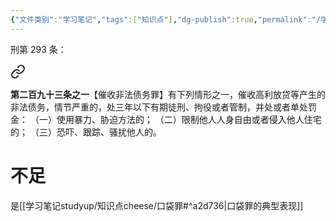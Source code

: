 ```yaml
---
{"文件类别":"学习笔记","tags":["知识点"],"dg-publish":true,"permalink":"/学习笔记studyup/知识点cheese/寻衅滋事罪/","dgPassFrontmatter":true,"created":"2024-09-25T10:19:56.409+08:00","updated":"2024-09-30T11:34:00.336+08:00"}
---
```


刑第 293 条：
<div class="transclusion internal-embed is-loaded"><a class="markdown-embed-link" href="////#t293" aria-label="Open link"><svg xmlns="http://www.w3.org/2000/svg" width="24" height="24" viewBox="0 0 24 24" fill="none" stroke="currentColor" stroke-width="2" stroke-linecap="round" stroke-linejoin="round" class="svg-icon lucide-link"><path d="M10 13a5 5 0 0 0 7.54.54l3-3a5 5 0 0 0-7.07-7.07l-1.72 1.71"></path><path d="M14 11a5 5 0 0 0-7.54-.54l-3 3a5 5 0 0 0 7.07 7.07l1.71-1.71"></path></svg></a><div class="markdown-embed">



**第二百九十三条之一**【催收非法债务罪】有下列情形之一，催收高利放贷等产生的非法债务，情节严重的，处三年以下有期徒刑、拘役或者管制，并处或者单处罚金：
（一）使用暴力、胁迫方法的；
（二）限制他人人身自由或者侵入他人住宅的；
（三）恐吓、跟踪、骚扰他人的。 

</div></div>

# 不足
是[[学习笔记studyup/知识点cheese/口袋罪#^a2d736\|口袋罪的典型表现]]